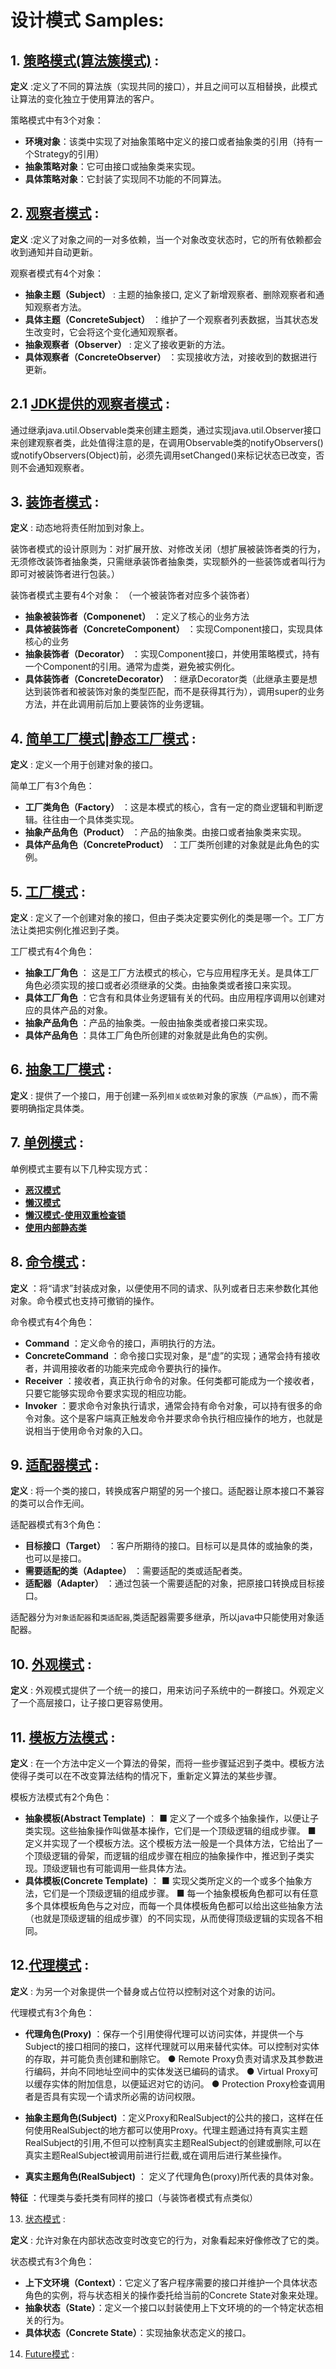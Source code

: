 ﻿# 设计模式 Samples:
## 1. [策略模式(算法簇模式)](src/main/java/cn/chenzw/design_pattem/strategy) :

**定义** :定义了不同的算法族（实现共同的接口），并且之间可以互相替换，此模式让算法的变化独立于使用算法的客户。

策略模式中有3个对象：
- **环境对象**：该类中实现了对抽象策略中定义的接口或者抽象类的引用（持有一个Strategy的引用）
- **抽象策略对象**：它可由接口或抽象类来实现。
- **具体策略对象**：它封装了实现同不功能的不同算法。


## 2. [观察者模式](src/main/java/cn/chenzw/design_pattem/observer) :

**定义** :定义了对象之间的一对多依赖，当一个对象改变状态时，它的所有依赖都会收到通知并自动更新。

观察者模式有4个对象：
- **抽象主题（Subject）** : 主题的抽象接口, 定义了新增观察者、删除观察者和通知观察者方法。
- **具体主题（ConcreteSubject）** ：维护了一个观察者列表数据，当其状态发生改变时，它会将这个变化通知观察者。
- **抽象观察者（Observer）** : 定义了接收更新的方法。
- **具体观察者（ConcreteObserver）** ：实现接收方法，对接收到的数据进行更新。

## 2.1 [JDK提供的观察者模式](src/main/java/cn/chenzw/design_pattem/jdk_observer) :
通过继承java.util.Observable类来创建主题类，通过实现java.util.Observer接口来创建观察者类，此处值得注意的是，在调用Observable类的notifyObservers()或notifyObservers(Object)前，必须先调用setChanged()来标记状态已改变，否则不会通知观察者。

## 3. [装饰者模式](src/main/java/cn/chenzw/design_pattem/decorator) :

**定义** : 动态地将责任附加到对象上。

装饰者模式的设计原则为：对扩展开放、对修改关闭（想扩展被装饰者类的行为，无须修改装饰者抽象类，只需继承装饰者抽象类，实现额外的一些装饰或者叫行为即可对被装饰者进行包装。）

装饰者模式主要有4个对象： （一个被装饰者对应多个装饰者）
- **抽象被装饰者（Componenet）** ：定义了核心的业务方法
- **具体被装饰者（ConcreteComponent）** ：实现Component接口，实现具体核心的业务
- **抽象装饰者（Decorator）** ：实现Component接口，并使用策略模式，持有一个Component的引用。通常为虚类，避免被实例化。
- **具体装饰者（ConcreteDecorator）** ：继承Decorator类（此继承主要是想达到装饰者和被装饰对象的类型匹配，而不是获得其行为），调用super的业务方法，并在此调用前后加上要装饰的业务逻辑。

## 4. [简单工厂模式|静态工厂模式](src/main/java/cn/chenzw/design_pattem/simple_factory) :

**定义** : 定义一个用于创建对象的接口。

简单工厂有3个角色：
- **工厂类角色（Factory）** ：这是本模式的核心，含有一定的商业逻辑和判断逻辑。往往由一个具体类实现。
- **抽象产品角色（Product）** ：产品的抽象类。由接口或者抽象类来实现。
- **具体产品角色（ConcreteProduct）** ：工厂类所创建的对象就是此角色的实例。

## 5. [工厂模式](src/main/java/cn/chenzw/design_pattem/factory) :

**定义** : 定义了一个创建对象的接口，但由子类决定要实例化的类是哪一个。工厂方法让类把实例化推迟到子类。

工厂模式有4个角色：
- **抽象工厂角色** ： 这是工厂方法模式的核心，它与应用程序无关。是具体工厂角色必须实现的接口或者必须继承的父类。由抽象类或者接口来实现。
- **具体工厂角色** ：它含有和具体业务逻辑有关的代码。由应用程序调用以创建对应的具体产品的对象。
- **抽象产品角色** ：产品的抽象类。一般由抽象类或者接口来实现。
- **具体产品角色** ：具体工厂角色所创建的对象就是此角色的实例。

## 6. [抽象工厂模式](src/main/java/cn/chenzw/design_pattem/absract_factory) :

**定义** : 提供了一个接口，用于创建一系列`相关或依赖`对象的家族（`产品族`），而不需要明确指定具体类。

## 7. [单例模式](src/main/java/cn/chenzw/design_pattem/singleton) :

单例模式主要有以下几种实现方式：
- **[恶汉模式](src/main/java/cn/chenzw/design_pattem/singleton/hungry)**
- **[懒汉模式](src/main/java/cn/chenzw/design_pattem/singleton/lazy)**
- **[懒汉模式-使用双重检查锁](src/main/java/cn/chenzw/design_pattem/singleton/hungry)**
- **[使用内部静态类](src/main/java/cn/chenzw/design_pattem/singleton/inner)**

## 8. [命令模式](src/main/java/cn/chenzw/design_pattem/command) :

**定义** ：将“请求”封装成对象，以便使用不同的请求、队列或者日志来参数化其他对象。命令模式也支持可撤销的操作。

命令模式有4个角色：
- **Command** ：定义命令的接口，声明执行的方法。
- **ConcreteCommand** ：命令接口实现对象，是“虚”的实现；通常会持有接收者，并调用接收者的功能来完成命令要执行的操作。
- **Receiver** ：接收者，真正执行命令的对象。任何类都可能成为一个接收者，只要它能够实现命令要求实现的相应功能。
- **Invoker** ：要求命令对象执行请求，通常会持有命令对象，可以持有很多的命令对象。这个是客户端真正触发命令并要求命令执行相应操作的地方，也就是说相当于使用命令对象的入口。

## 9. [适配器模式](src/main/java/cn/chenzw/design_pattem/adapter) :

**定义** : 将一个类的接口，转换成客户期望的另一个接口。适配器让原本接口不兼容的类可以合作无间。

适配器模式有3个角色：
- **目标接口（Target）** ：客户所期待的接口。目标可以是具体的或抽象的类，也可以是接口。
- **需要适配的类（Adaptee）** ：需要适配的类或适配者类。
- **适配器（Adapter）** ：通过包装一个需要适配的对象，把原接口转换成目标接口。

适配器分为`对象适配器`和`类适配器`,类适配器需要多继承，所以java中只能使用对象适配器。

## 10. [外观模式](src/main/java/cn/chenzw/design_pattem/facade) :

**定义** : 外观模式提供了一个统一的接口，用来访问子系统中的一群接口。外观定义了一个高层接口，让子接口更容易使用。

## 11. [模板方法模式](src/main/java/cn/chenzw/design_pattem/template) :

**定义** : 在一个方法中定义一个算法的骨架，而将一些步骤延迟到子类中。模板方法使得子类可以在不改变算法结构的情况下，重新定义算法的某些步骤。

模板方法模式有2个角色：
- **抽象模板(Abstract Template)** ：
■ 定义了一个或多个抽象操作，以便让子类实现。这些抽象操作叫做基本操作，它们是一个顶级逻辑的组成步骤。
■ 定义并实现了一个模板方法。这个模板方法一般是一个具体方法，它给出了一个顶级逻辑的骨架，而逻辑的组成步骤在相应的抽象操作中，推迟到子类实现。顶级逻辑也有可能调用一些具体方法。
- **具体模板(Concrete Template)** ：
■ 实现父类所定义的一个或多个抽象方法，它们是一个顶级逻辑的组成步骤。
■ 每一个抽象模板角色都可以有任意多个具体模板角色与之对应，而每一个具体模板角色都可以给出这些抽象方法（也就是顶级逻辑的组成步骤）的不同实现，从而使得顶级逻辑的实现各不相同。

## 12.[代理模式](src/main/java/cn/chenzw/design_pattem/proxy) :

**定义** : 为另一个对象提供一个替身或占位符以控制对这个对象的访问。

代理模式有3个角色：
- **代理角色(Proxy)** ：保存一个引用使得代理可以访问实体，并提供一个与Subject的接口相同的接口，这样代理就可以用来替代实体。可以控制对实体的存取，并可能负责创建和删除它。
  ● Remote Proxy负责对请求及其参数进行编码，并向不同地址空间中的实体发送已编码的请求。
  ● Virtual Proxy可以缓存实体的附加信息，以便延迟对它的访问。
  ● Protection Proxy检查调用者是否具有实现一个请求所必需的访问权限。
- **抽象主题角色(Subject)** ：定义Proxy和RealSubject的公共的接口，这样在任何使用RealSubject的地方都可以使用Proxy。代理主题通过持有真实主题RealSubject的引用,不但可以控制真实主题RealSubject的创建或删除,可以在真实主题RealSubject被调用前进行拦截,或在调用后进行某些操作。

- **真实主题角色(RealSubject)** ： 定义了代理角色(proxy)所代表的具体对象。

**特征** ：代理类与委托类有同样的接口（与装饰者模式有点类似）

13. [状态模式](src/main/java/cn/chenzw/design_pattem/state) :

**定义** : 允许对象在内部状态改变时改变它的行为，对象看起来好像修改了它的类。

状态模式有3个角色：
- **上下文环境（Context）**：它定义了客户程序需要的接口并维护一个具体状态角色的实例，将与状态相关的操作委托给当前的Concrete State对象来处理。
- **抽象状态（State）**：定义一个接口以封装使用上下文环境的的一个特定状态相关的行为。
- **具体状态（Concrete State）**：实现抽象状态定义的接口。

14. [Future模式](src/main/java/cn/chenzw/design_pattem/jdk_future) :



